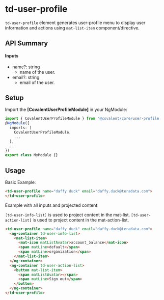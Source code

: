 # td-user-profile

`td-user-profile` element generates user-profile menu to display user information and actions using `mat-list-item` component/directive.

## API Summary

#### Inputs

- name?: string
  - name of the user.
- email?: string
  - email of the user.

## Setup

Import the **[CovalentUserProfileModule]** in your NgModule:

```typescript
import { CovalentUserProfileModule } from '@covalent/core/user-profile';
@NgModule({
  imports: [
    CovalentUserProfileModule,
    ...
  ],
  ...
})
export class MyModule {}
```

## Usage

Basic Example:

```html
<td-user-profile name="daffy duck" email="daffy.duck@teradata.com">
</td-user-profile>
```

Example with all inputs and projected content:

`[td-user-info-list]` is used to project content in the mat-list.
`[td-user-action-list]` is used to project content in the mat-action-list.

```html
<td-user-profile name="daffy duck" email="daffy.duck@teradata.com">
  <ng-container td-user-info-list>
    <mat-list-item>
      <mat-icon matListAvatar>account_balance</mat-icon>
      <span matLine>default</span>
      <span matLine>organization</span>
    </mat-list-item>
  </ng-container>
  <ng-container td-user-action-list>
    <button mat-list-item>
      <span matListAvatar></span>
      <span matLine>Sign out</span>
    </button>
  </ng-container>
</td-user-profile>
```
